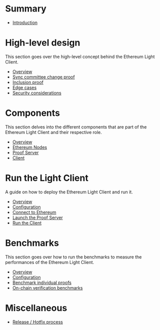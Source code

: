 # Summary

- [Introduction](./README.md)

# High-level design

This section goes over the high-level concept behind the Ethereum Light Client.

- [Overview](./design/overview.md)
- [Sync committee change proof](./design/committee_change_proof.md)
- [Inclusion proof](./design/inclusion_proof.md)
- [Edge cases](./design/edge_cases.md)
- [Security considerations](./design/security.md)

# Components

This section delves into the different components that are part of the Ethereum Light Client and their respective role.

- [Overview](./components/overview.md)
- [Ethereum Nodes](./components/eth_nodes.md)
- [Proof Server](./components/proof_server.md)
- [Client](./components/client.md)

# Run the Light Client

A guide on how to deploy the Ethereum Light Client and run it.

- [Overview](./run/overview.md)
- [Configuration](./run/configuration.md)
- [Connect to Ethereum](./run/eth_connection.md)
- [Launch the Proof Server](./run/setup_proof_server.md)
- [Run the Client](./run/setup_client.md)

# Benchmarks

This section goes over how to run the benchmarks to measure the performances of the Ethereum Light Client.

- [Overview](./benchmark/overview.md)
- [Configuration](./benchmark/configuration.md)
- [Benchmark individual proofs](./benchmark/proof.md)
- [On-chain verification benchmarks](./benchmark/on_chain.md)

# Miscellaneous

- [Release / Hotfix process](./misc/release.md)
